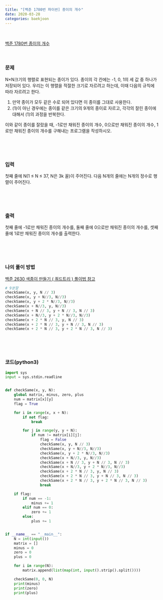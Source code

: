 ```yaml
---
title: "[백준 1780번 파이썬] 종이의 개수"
date: 2020-03-28
categories: baekjoon
---
```


<br><br>
[백준 1780번 종이의 개수](https://www.acmicpc.net/problem/1780)
<br><br><br>

### 문제<br>

N×N크기의 행렬로 표현되는 종이가 있다. 종이의 각 칸에는 -1, 0, 1의 세 값 중 하나가 저장되어 있다. 우리는 이 행렬을 적절한 크기로 자르려고 하는데, 이때 다음의 규칙에 따라 자르려고 한다.

1. 만약 종이가 모두 같은 수로 되어 있다면 이 종이를 그대로 사용한다.
2. (1)이 아닌 경우에는 종이를 같은 크기의 9개의 종이로 자르고, 각각의 잘린 종이에 대해서 (1)의 과정을 반복한다.

이와 같이 종이를 잘랐을 때, -1로만 채워진 종이의 개수, 0으로만 채워진 종이의 개수, 1로만 채워진 종이의 개수를 구해내는 프로그램을 작성하시오.

<br><br><br>

### 입력<br>

첫째 줄에 N(1 ≤ N ≤ 37, N은 3k 꼴)이 주어진다. 다음 N개의 줄에는 N개의 정수로 행렬이 주어진다.

<br><br><br>

### 출력<br>

첫째 줄에 -1로만 채워진 종이의 개수를, 둘째 줄에 0으로만 채워진 종이의 개수를, 셋째 줄에 1로만 채워진 종이의 개수를 출력한다.

<br><br><br>

### 나의 풀이 방법<br>

[백준 2630 색종이 만들기 ( 쿼드트리 ) 풀이법 참고](https://eyl056.github.io/enyungBlog/baekjoon/%EB%B0%B1%EC%A4%802630/)

```python
# 9분할
checkSame(x, y, N // 3)
checkSame(x, y + N//3, N//3)
checkSame(x, y + 2 * N//3, N//3)
checkSame(x + N//3, y, N//3)
checkSame(x + N // 3, y + N // 3, N // 3)
checkSame(x + N//3, y + 2 * N//3, N//3)
checkSame(x + 2 * N // 3, y, N // 3)
checkSame(x + 2 * N // 3, y + N // 3, N // 3)
checkSame(x + 2 * N // 3, y + 2 * N // 3, N // 3)
```

<br><br><br>


### 코드(python3)
```python
import sys
input = sys.stdin.readline


def checkSame(x, y, N):
    global matrix, minus, zero, plus
    num = matrix[x][y]
    flag = True

    for i in range(x, x + N):
        if not flag:
            break

        for j in range(y, y + N):
            if num != matrix[i][j]:
                flag = False
                checkSame(x, y, N // 3)
                checkSame(x, y + N//3, N//3)
                checkSame(x, y + 2 * N//3, N//3)
                checkSame(x + N//3, y, N//3)
                checkSame(x + N // 3, y + N // 3, N // 3)
                checkSame(x + N//3, y + 2 * N//3, N//3)
                checkSame(x + 2 * N // 3, y, N // 3)
                checkSame(x + 2 * N // 3, y + N // 3, N // 3)
                checkSame(x + 2 * N // 3, y + 2 * N // 3, N // 3)
                break

    if flag:
        if num == -1:
            minus += 1
        elif num == 0:
            zero += 1
        else:
            plus += 1


if __name__ == "__main__":
    N = int(input())
    matrix = []
    minus = 0
    zero = 0
    plus = 0

    for i in range(N):
        matrix.append(list(map(int, input().strip().split())))

    checkSame(0, 0, N)
    print(minus)
    print(zero)
    print(plus)
```
